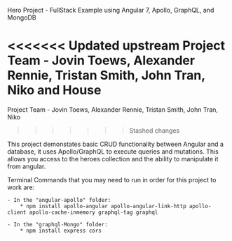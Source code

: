 Hero Project - FullStack Example using Angular 7, Apollo, GraphQL, and MongoDB

<<<<<<< Updated upstream
Project Team - Jovin Toews, Alexander Rennie, Tristan Smith, John Tran, Niko and House
=======
Project Team - Jovin Toews, Alexander Rennie, Tristan Smith, John Tran, Niko
>>>>>>> Stashed changes

This project demonstates basic CRUD functionality between Angular and a database, 
it uses Apollo/GraphQL to execute queries and mutations. This allows you access to the heroes collection 
and the ability to manipulate it from angular.

Terminal Commands that you may need to run in order for this project to work are:

    - In the "angular-apollo" folder:
        * npm install apollo-angular apollo-angular-link-http apollo-client apollo-cache-inmemory graphql-tag graphql

    - In the "graphql-Mongo" folder:
        * npm install express cors